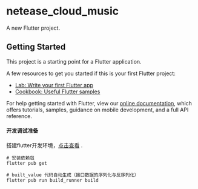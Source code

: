 # netease_cloud_music

A new Flutter project.

## Getting Started

This project is a starting point for a Flutter application.

A few resources to get you started if this is your first Flutter project:

- [Lab: Write your first Flutter app](https://flutter.dev/docs/get-started/codelab)
- [Cookbook: Useful Flutter samples](https://flutter.dev/docs/cookbook)

For help getting started with Flutter, view our
[online documentation](https://flutter.dev/docs), which offers tutorials,
samples, guidance on mobile development, and a full API reference.


#### 开发调试准备
搭建flutter开发环境，[点击查看](https://flutterchina.club/setup-macos/) .
```
# 安装依赖包
flutter pub get

# built_value 代码自动生成（接口数据的序列化与反序列化）
flutter pub run build_runner build

```